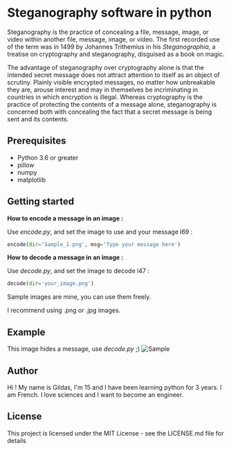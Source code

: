 # Steganography software in python
Steganography is the practice of concealing a file, message, image, or video within another file, message, image, or video.
The first recorded use of the term was in 1499 by Johannes Trithemius in his *Steganographia*, a treatise on cryptography and steganography, disguised as a book on magic.

The advantage of steganography over cryptography alone is that the intended secret message does not attract attention to itself as an object of scrutiny. Plainly visible encrypted messages, no matter how unbreakable they are, arouse interest and may in themselves be incriminating in countries in which encryption is illegal. Whereas cryptography is the practice of protecting the contents of a message alone, steganography is concerned both with concealing the fact that a secret message is being sent and its contents.

## Prerequisites
- Python 3.6 or greater
- pillow
- numpy
- matplotlib

## Getting started
**How to encode a message in an image :**

Use *encode.py*, and set the image to use and your message l69 :
```python
encode(dir='Sample_1.png', msg='Type your message here')
```
**How to decode a message in an image :**

Use *decode.py*, and set the image to decode l47 :
```python
decode(dir='your_image.png')
```
Sample images are mine, you can use them freely.

I recommend using .png or .jpg images.

## Example
This image hides a message, use *decode.py* ;)
![Sample](https://github.com/gildas-ev/Steganography/blob/master/Sample_1.png)

## Author
Hi ! My name is Gildas, I'm 15 and I have been learning python for 3 years. I am French. I love sciences and I want to become an engineer.

## License
This project is licensed under the MIT License - see the LICENSE.md file for details
